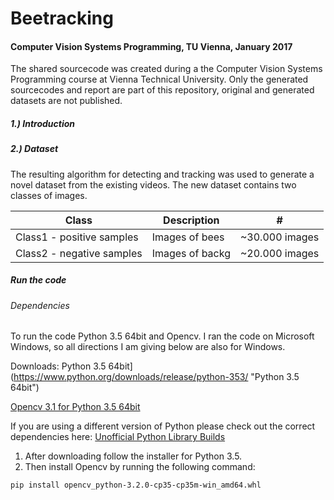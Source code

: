 # Beetracking
#### Computer Vision Systems Programming, TU Vienna, January 2017

The shared sourcecode was created during a the Computer Vision Systems Programming course at Vienna Technical University. 
Only the generated sourcecodes and report are part of this repository, original and generated datasets are not published. 

##### 1.) Introduction

##### 2.) Dataset
The resulting algorithm for detecting and tracking was used to generate a novel dataset from the existing videos.
The new dataset contains two classes of images.

Class | Description | #
--- | --- | ---
| Class1 - positive samples  | Images of bees  | ~30.000 images |
| Class2 - negative samples  | Images of backg | ~20.000 images |

##### Run the code
###### Dependencies
To run the code Python 3.5 64bit and Opencv. I ran the code on Microsoft Windows, so all directions I am giving below are also for Windows. 

Downloads:
Python 3.5 64bit](https://www.python.org/downloads/release/python-353/ "Python 3.5 64bit")

[Opencv 3.1 for Python 3.5 64bit](http://www.lfd.uci.edu/~gohlke/pythonlibs/f9r7rmd8/opencv_python-3.2.0-cp35-cp35m-win_amd64.whl "Unofficial Python Builds")

If you are using a different version of Python please check out the correct dependencies here: [Unofficial Python Library Builds](http://www.lfd.uci.edu/~gohlke/pythonlibs/ "Unofficial Python Builds")

1) After downloading follow the installer for Python 3.5. 
2) Then install Opencv by running the following command:
```
pip install opencv_python‑3.2.0‑cp35‑cp35m‑win_amd64.whl
```
